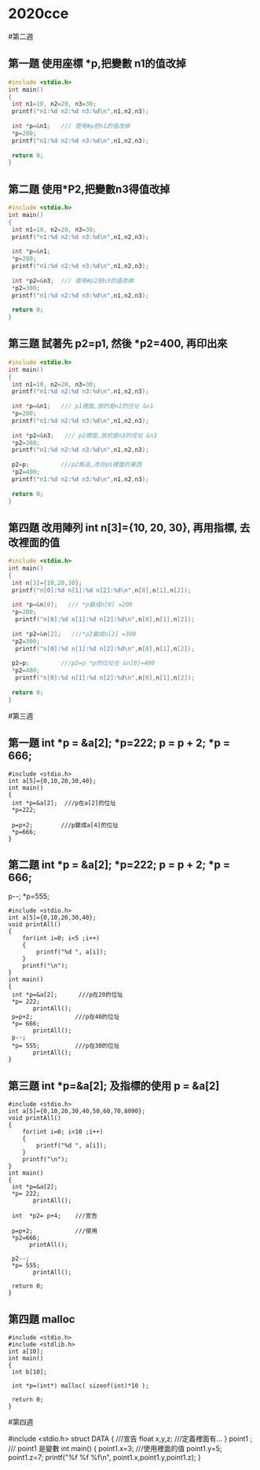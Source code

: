 # 2020cce

#第二週

## 第一題 使用座標 *p,把變數 n1的值改掉
```C
#include <stdio.h>
int main()
{
 int n1=10, n2=20, n3=30;
 printf("n1:%d n2:%d n3:%d\n",n1,n2,n3);
 
 int *p=&n1;   /// 使用#p把n1的值改掉
 *p=200;
 printf("n1:%d n2:%d n3:%d\n",n1,n2,n3);
 
 return 0;
}
```
## 第二題  使用*P2,把變數n3得值改掉
```C
#include <stdio.h>
int main()
{
 int n1=10, n2=20, n3=30;
 printf("n1:%d n2:%d n3:%d\n",n1,n2,n3);
 
 int *p=&n1; 
 *p=200;
 printf("n1:%d n2:%d n3:%d\n",n1,n2,n3);
 
 int *p2=&n3;  /// 使用#p2把n3的值改掉
 *p2=300;
 printf("n1:%d n2:%d n3:%d\n",n1,n2,n3);
 
 return 0;
}
```
## 第三題 試著先 p2=p1, 然後 *p2=400, 再印出來
```c
#include <stdio.h>
int main()
{
 int n1=10, n2=20, n3=30;
 printf("n1:%d n2:%d n3:%d\n",n1,n2,n3);
 
 int *p=&n1;   /// p1裡面,放的是n1的住址 &n1
 *p=200;
 printf("n1:%d n2:%d n3:%d\n",n1,n2,n3);
 
 int *p2=&n3;   /// p2裡面,放的是n3的住址 &n3
 *p2=300;
 printf("n1:%d n2:%d n3:%d\n",n1,n2,n3);
 
 p2=p;         ///p2叛逃,改存p1裡面的東西
 *p2=400;
 printf("n1:%d n2:%d n3:%d\n",n1,n2,n3);
 
 return 0;
}
```
## 第四題 改用陣列 int n[3]={10, 20, 30}, 再用指標, 去改裡面的值
```c
#include <stdio.h>
int main()
{
 int n[3]={10,20,30};
 printf("n[0]:%d n[1]:%d n[2]:%d\n",n[0],n[1],n[2]);
 
 int *p=&n[0];   /// *p變成n[0] =200
 *p=200;
  printf("n[0]:%d n[1]:%d n[2]:%d\n",n[0],n[1],n[2]);
 
 int *p2=&n[2];   ///*p2變成n[2] =300
 *p2=300;
  printf("n[0]:%d n[1]:%d n[2]:%d\n",n[0],n[1],n[2]);
 
 p2=p;         ///p2=p *p的位址在 &n[0]=400
 *p2=400;
  printf("n[0]:%d n[1]:%d n[2]:%d\n",n[0],n[1],n[2]);
 
 return 0;
}
```
#第三週

## 第一題  int *p = &a[2]; *p=222; p = p + 2; *p = 666;
```
#include <stdio.h>
int a[5]={0,10,20,30,40};
int main()
{
 int *p=&a[2];  ///p在a[2]的位址
 *p=222;

 p=p+2;        ///p變成a[4]的位址
 *p=666;
}
```
## 第二題  int *p = &a[2]; *p=222; p = p + 2; *p = 666;
p--; *p=555;
```
#include <stdio.h>
int a[5]={0,10,20,30,40};
void printAll()
{
    for(int i=0; i<5 ;i++)
    {
        printf("%d ", a[i]);
    }
    printf("\n");
}
int main()
{
 int *p=&a[2];      ///p在20的位址
 *p= 222;        
       printAll();
 p=p+2;            ///p在40的位址
 *p= 666;
       printAll();
 p--;
 *p= 555;          ///p在30的位址
       printAll();
}

```
## 第三題 int *p=&a[2]; 及指標的使用 p = &a[2] 
```
#include <stdio.h>
int a[5]={0,10,20,30,40,50,60,70,8090};
void printAll()
{
    for(int i=0; i<10 ;i++)
    {
        printf("%d ", a[i]);
    }
    printf("\n");
}
int main()
{
 int *p=&a[2];      
 *p= 222;        
       printAll();
       
 int  *p2= p+4;    ///宣告
 
 p=p+2;            ///使用
 *p2=666;
      printAll();
 
 p2--;
 *p= 555;         
       printAll();
       
 return 0;      
}
```

## 第四題  malloc
```
#include <stdio.h>
#include <stdlib.h>
int a[10];
int main()
{
 int b[10];

 int *p=(int*) malloc( sizeof(int)*10 );  

 return 0;
}
```
#第四週

#include <stdio.h>
struct DATA
{ ///宣告
 float x,y,z;  ///定義裡面有...
} point1 ;
/// point1 是變數
int main()
{
    point1.x=3; ///使用裡面的值
    point1.y=5;
    point1.z=7;
    printf("%f %f %f\n", point1.x,point1.y,point1.z);
}

